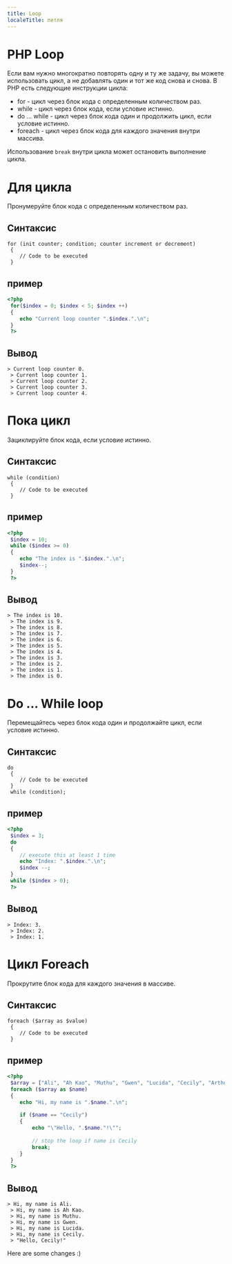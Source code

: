 ```yaml
---
title: Loop
localeTitle: петля
---
```

# PHP Loop

Если вам нужно многократно повторять одну и ту же задачу, вы можете использовать цикл, а не добавлять один и тот же код снова и снова. В PHP есть следующие инструкции цикла:

*   for - цикл через блок кода с определенным количеством раз.
*   while - цикл через блок кода, если условие истинно.
*   do ... while - цикл через блок кода один и продолжить цикл, если условие истинно.
*   foreach - цикл через блок кода для каждого значения внутри массива.

Использование `break` внутри цикла может остановить выполнение цикла.

# Для цикла

Пронумеруйте блок кода с определенным количеством раз.

## Синтаксис
```
for (init counter; condition; counter increment or decrement) 
 { 
    // Code to be executed 
 } 
```

## пример

```php
<?php 
 for($index = 0; $index < 5; $index ++) 
 { 
    echo "Current loop counter ".$index.".\n"; 
 } 
 ?> 
```

## Вывод
```
> Current loop counter 0. 
 > Current loop counter 1. 
 > Current loop counter 2. 
 > Current loop counter 3. 
 > Current loop counter 4. 
```

# Пока цикл

Зациклируйте блок кода, если условие истинно.

## Синтаксис
```
while (condition) 
 { 
    // Code to be executed 
 } 
```

## пример

```php
<?php 
 $index = 10; 
 while ($index >= 0) 
 { 
    echo "The index is ".$index.".\n"; 
    $index--; 
 } 
 ?> 
```

## Вывод
```
> The index is 10. 
 > The index is 9. 
 > The index is 8. 
 > The index is 7. 
 > The index is 6. 
 > The index is 5. 
 > The index is 4. 
 > The index is 3. 
 > The index is 2. 
 > The index is 1. 
 > The index is 0. 
```

# Do ... While loop

Перемещайтесь через блок кода один и продолжайте цикл, если условие истинно.

## Синтаксис
```
do 
 { 
    // Code to be executed 
 } 
 while (condition); 
```

## пример

```php
<?php 
 $index = 3; 
 do 
 { 
    // execute this at least 1 time 
    echo "Index: ".$index.".\n"; 
    $index --; 
 } 
 while ($index > 0); 
 ?> 
```

## Вывод
```
> Index: 3. 
 > Index: 2. 
 > Index: 1. 
```

# Цикл Foreach

Прокрутите блок кода для каждого значения в массиве.

## Синтаксис
```
foreach ($array as $value) 
 { 
    // Code to be executed 
 } 
```

## пример

```php
<?php 
 $array = ["Ali", "Ah Kao", "Muthu", "Gwen", "Lucida", "Cecily", "Arthur", "Flora"]; 
 foreach ($array as $name) 
 { 
    echo "Hi, my name is ".$name.".\n"; 
 
    if ($name == "Cecily") 
    { 
        echo "\"Hello, ".$name."!\""; 
 
        // stop the loop if name is Cecily 
        break; 
    } 
 } 
 ?> 
```

## Вывод
```
> Hi, my name is Ali. 
 > Hi, my name is Ah Kao. 
 > Hi, my name is Muthu. 
 > Hi, my name is Gwen. 
 > Hi, my name is Lucida. 
 > Hi, my name is Cecily. 
 > "Hello, Cecily!" 

```

Here are some changes :)
